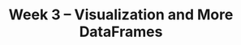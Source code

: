 ---
    title: Week 3 – Visualization and More DataFrames
    weekNumber: 3
    days:
      - date: 2023-10-16
        events: 
          "**LEC 8**{: .label .label-lecture } Functions and Apply":
            "[BPD 6, 12](https://notes.dsc10.com/01-getting_started/functions-defining.html#example)"
      - date: 2023-10-18
        events:
          "**LEC 9**{: .label .label-lecture } Advanced Group, Merge":
            "[BPD 11, 13](https://notes.dsc10.com/02-data_sets/groupby.html)"

          "**DIS 3**{: .label .label-disc } Querying, Grouping, Plotting":    
      - date: 2023-10-19
        events:
          "**Lab 3**{: .label .label-lab } **Data Visualizations and Functions**":
      - date: 2023-10-20
        events:
          "**LEC 10**{: .label .label-lecture } Conditional Statements and Iteration":
            "[CIT 9.1-9.2](https://inferentialthinking.com/chapters/09/Randomness.html)"

      - date: 2023-10-21
        events:
          "**HW 2**{: .label .label-hw } HW 2 Due":
---